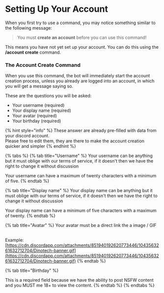 # Setting Up Your Account

When you first try to use a command, you may notice something similar to the following message:&#x20;

> You must **create an account** before you can use this command!&#x20;

This means you have not yet set up your account. You can do this using the **/account create** command.

### The Account Create Command

When you use this command, the bot will immediately start the account creation process, unless you already are logged into an account, in which you will get a message saying so.

These are the questions you will be asked:

* Your username (required)
* Your display name (required)
* Your avatar (required)
* Your birthday (required)

{% hint style="info" %}
These answer are already pre-filled with data from your discord account. \
Please free to edit them, they are there to make the account creation quicker and simpler
{% endhint %}

{% tabs %}
{% tab title="Username" %}
Your username can be anything but it must oblige with our terms of service, if it doesn't then we have the right to change it without discussion

Your username can have a maximum of twenty characters with a minimum of five.
{% endtab %}

{% tab title="Display name" %}
Your display name can be anything but it must oblige with our terms of service, if it doesn't then we have the right to change it without discussion

Your display name can have a minimum of five characters with a maximum of twenty.
{% endtab %}

{% tab title="Avatar" %}
Your avatar must be a direct link the a image / GIF

\
Example: [https://cdn.discordapp.com/attachments/851940192620773446/1043563261632712704/Dinotech-banner.gif](https://cdn.discordapp.com/attachments/851940192620773446/1043563261632712704/Dinotech-banner.gif)
{% endtab %}

{% tab title="Birthday" %}


This is a required field because we have the ability to post NSFW content and you MUST me 18+ to view the content.
{% endtab %}
{% endtabs %}
